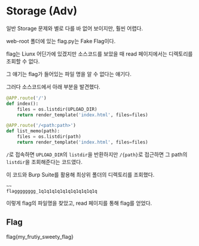 # Storage (Adv)
일반 Storage 문제와 별로 다를 바 없어 보이지만, 훨씬 어렵다.

web-root 폴더에 있는 flag.py는 Fake Flag이다.

flag는 Liunx 어딘가에 있겠지만 소스코드를 보았을 때 read 페이지에서는 디렉토리를 조회할 수 없다.

그 얘기는 flag가 들어있는 파일 명을 알 수 없다는 얘기다.

그러다 소스코드에서 아래 부분을 발견했다.

```python
@APP.route('/')
def index():
    files = os.listdir(UPLOAD_DIR)
    return render_template('index.html', files=files)

@APP.route('/<path:path>')
def list_memo(path):
    files = os.listdir(path)
    return render_template('index.html', files=files)
```

`/`로 접속하면 `UPLOAD_DIR`의 `listdir`을 반환하지만 `/{path}`로 접근하면 그 path의 `listdir`을 조회해준다는 코드였다.

이 코드와 Burp Suite를 활용해 최상위 폴더의 디렉토리를 조회했다.

```
~~
flagggggggg_1q1q1q1q1q1q1q1q1q1q1q
```

이렇게 flag의 파일명을 찾았고, read 페이지를 통해 flag를 얻었다.

## Flag
flag{my_frutiy_sweety_flag}